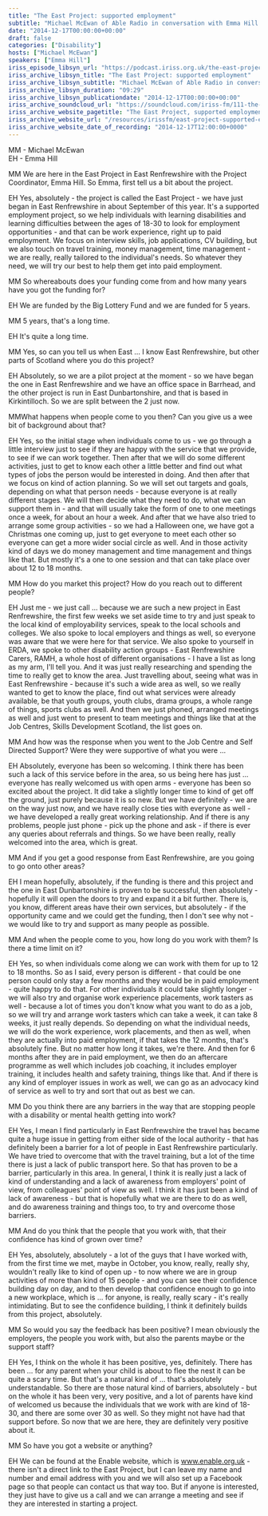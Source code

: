 ```yaml
---
title: "The East Project: supported employment"
subtitle: "Michael McEwan of Able Radio in conversation with Emma Hill about the East Project in East Renfrewshire. The project is run by Enable Scotland to support people with disabilities into employment."
date: "2014-12-17T00:00:00+00:00"
draft: false
categories: ["Disability"]
hosts: ["Michael McEwan"]
speakers: ["Emma Hill"]
iriss_episode_libsyn_url: "https://podcast.iriss.org.uk/the-east-project-supported-employment-1"
iriss_archive_libsyn_title: "The East Project: supported employment"
iriss_archive_libsyn_subtitle: "Michael McEwan of Able Radio in conversation with Emma Hill about the East Project in East Renfrewshire. The project is run by Enable Scotland to support people with disabilities into employment."
iriss_archive_libsyn_duration: "09:29"
iriss_archive_libsyn_publicationdate: "2014-12-17T00:00:00+00:00"
iriss_archive_soundcloud_url: "https://soundcloud.com/iriss-fm/111-the-east-project-supported-employment"
iriss_archive_website_pagetitle: "The East Project, supported employment"
iriss_archive_website_url: "/resources/irissfm/east-project-supported-employment"
iriss_archive_website_date_of_recording: "2014-12-17T12:00:00+0000"
---
```

MM - Michael McEwan  
EH - Emma Hill

MM We are here in the East Project in East Renfrewshire with the Project Coordinator, Emma Hill. So Emma, first tell us a bit about the project.

EH Yes, absolutely - the project is called the East Project - we have just began in East Renfrewshire in about September of this year. It's a supported employment project, so we help individuals with learning disabilities and learning difficulties between the ages of 18-30 to look for employment opportunities - and that can be work experience, right up to paid employment. We focus on interview skills, job applications, CV building, but we also touch on travel training, money management, time management - we are really, really tailored to the individual's needs. So whatever they need, we will try our best to help them get into paid employment.

MM So whereabouts does your funding come from and how many years have you got the funding for?

EH We are funded by the Big Lottery Fund and we are funded for 5 years.

MM 5 years, that's a long time.

EH It's quite a long time.

MM Yes, so can you tell us when East ... I know East Renfrewshire, but other parts of Scotland where you do this project?

EH Absolutely, so we are a pilot project at the moment - so we have began the one in East Renfrewshire and we have an office space in Barrhead, and the other project is run in East Dunbartonshire, and that is based in Kirkintilloch. So we are split between the 2 just now.

MMWhat happens when people come to you then? Can you give us a wee bit of background about that?

EH Yes, so the initial stage when individuals come to us - we go through a little interview just to see if they are happy with the service that we provide, to see if we can work together. Then after that we will do some different activities, just to get to know each other a little better and find out what types of jobs the person would be interested in doing. And then after that we focus on kind of action planning. So we will set out targets and goals, depending on what that person needs - because everyone is at really different stages. We will then decide what they need to do, what we can support them in - and that will usually take the form of one to one meetings once a week, for about an hour a week. And after that we have also tried to arrange some group activities - so we had a Halloween one, we have got a Christmas one coming up, just to get everyone to meet each other so everyone can get a more wider social circle as well. And in those activity kind of days we do money management and time management and things like that. But mostly it's a one to one session and that can take place over about 12 to 18 months.

MM How do you market this project? How do you reach out to different people?

EH Just me - we just call ... because we are such a new project in East Renfrewshire, the first few weeks we set aside time to try and just speak to the local kind of employability services, speak to the local schools and colleges. We also spoke to local employers and things as well, so everyone was aware that we were here for that service. We also spoke to yourself in ERDA, we spoke to other disability action groups - East Renfrewshire Carers, RAMH, a whole host of different organisations - I have a list as long as my arm, I'll tell you. And it was just really researching and spending the time to really get to know the area. Just travelling about, seeing what was in East Renfrewshire - because it's such a wide area as well, so we really wanted to get to know the place, find out what services were already available, be that youth groups, youth clubs, drama groups, a whole range of things, sports clubs as well. And then we just phoned, arranged meetings as well and just went to present to team meetings and things like that at the Job Centres, Skills Development Scotland, the list goes on.

MM And how was the response when you went to the Job Centre and Self Directed Support? Were they were supportive of what you were ...

EH Absolutely, everyone has been so welcoming. I think there has been such a lack of this service before in the area, so us being here has just ... everyone has really welcomed us with open arms - everyone has been so excited about the project. It did take a slightly longer time to kind of get off the ground, just purely because it is so new. But we have definitely - we are on the way just now, and we have really close ties with everyone as well - we have developed a really great working relationship. And if there is any problems, people just phone - pick up the phone and ask - if there is ever any queries about referrals and things. So we have been really, really welcomed into the area, which is great.

MM And if you get a good response from East Renfrewshire, are you going to go onto other areas?

EH I mean hopefully, absolutely, if the funding is there and this project and the one in East Dunbartonshire is proven to be successful, then absolutely - hopefully it will open the doors to try and expand it a bit further. There is, you know, different areas have their own services, but absolutely - if the opportunity came and we could get the funding, then I don't see why not - we would like to try and support as many people as possible.

MM And when the people come to you, how long do you work with them? Is there a time limit on it?

EH Yes, so when individuals come along we can work with them for up to 12 to 18 months. So as I said, every person is different - that could be one person could only stay a few months and they would be in paid employment - quite happy to do that. For other individuals it could take slightly longer - we will also try and organise work experience placements, work tasters as well - because a lot of times you don't know what you want to do as a job, so we will try and arrange work tasters which can take a week, it can take 8 weeks, it just really depends. So depending on what the individual needs, we will do the work experience, work placements, and then as well, when they are actually into paid employment, if that takes the 12 months, that's absolutely fine. But no matter how long it takes, we're there. And then for 6 months after they are in paid employment, we then do an aftercare programme as well which includes job coaching, it includes employer training, it includes health and safety training, things like that. And if there is any kind of employer issues in work as well, we can go as an advocacy kind of service as well to try and sort that out as best we can.

MM Do you think there are any barriers in the way that are stopping people with a disability or mental health getting into work?

EH Yes, I mean I find particularly in East Renfrewshire the travel has became quite a huge issue in getting from either side of the local authority - that has definitely been a barrier for a lot of people in East Renfrewshire particularly. We have tried to overcome that with the travel training, but a lot of the time there is just a lack of public transport here. So that has proven to be a barrier, particularly in this area. In general, I think it is really just a lack of kind of understanding and a lack of awareness from employers' point of view, from colleagues' point of view as well. I think it has just been a kind of lack of awareness - but that is hopefully what we are there to do as well, and do awareness training and things too, to try and overcome those barriers.

MM And do you think that the people that you work with, that their confidence has kind of grown over time?

EH Yes, absolutely, absolutely - a lot of the guys that I have worked with, from the first time we met, maybe in October, you know, really, really shy, wouldn't really like to kind of open up - to now where we are in group activities of more than kind of 15 people - and you can see their confidence building day on day, and to then develop that confidence enough to go into a new workplace, which is ... for anyone, is really, really scary - it's really intimidating. But to see the confidence building, I think it definitely builds from this project, absolutely.

MM So would you say the feedback has been positive? I mean obviously the employers, the people you work with, but also the parents maybe or the support staff?

EH Yes, I think on the whole it has been positive, yes, definitely. There has been ... for any parent when your child is about to flee the nest it can be quite a scary time. But that's a natural kind of ... that's absolutely understandable. So there are those natural kind of barriers, absolutely - but on the whole it has been very, very positive, and a lot of parents have kind of welcomed us because the individuals that we work with are kind of 18-30, and there are some over 30 as well. So they might not have had that support before. So now that we are here, they are definitely very positive about it.

MM So have you got a website or anything?

EH We can be found at the Enable website, which is www.enable.org.uk - there isn't a direct link to the East Project, but I can leave my name and number and email address with you and we will also set up a Facebook page so that people can contact us that way too. But if anyone is interested, they just have to give us a call and we can arrange a meeting and see if they are interested in starting a project.